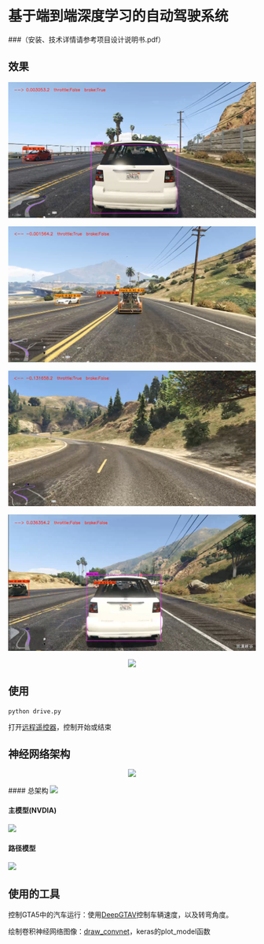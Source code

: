 # 基于端到端深度学习的自动驾驶系统
###（安装、技术详情请参考项目设计说明书.pdf）
## 效果

<p align="center">
  <img src="image/1.png">
</p>

<p align="center">
  <img src="image/2.png">
</p>

<p align="center">
  <img src="image/3.png">
</p>

<p align="center">
  <img src="image/4.png">
</p>

<p align="center">
  <img src="https://github.com/lyzMaster/deepgta5/raw/master/models/image/drive.gif">
</p>


## 使用
`python drive.py`

打开[远程遥控器](https://www.pixeldesert.com/console/)，控制开始或结束

## 神经网络架构
<p align="center">
<img src="models/image/fx.jpg">
</p>
#### 总架构
<img src="models/image/full.png">

#### 主模型(NVDIA)
<img src="models/image/main_model.png">

#### 路径模型
<img src="models/image/ladar_model.png">


## 使用的工具
控制GTA5中的汽车运行：使用[DeepGTAV](https://github.com/aitorzip/DeepGTAV)控制车辆速度，以及转弯角度。

绘制卷积神经网络图像：[draw_convnet](https://github.com/gwding/draw_convnet)，keras的plot_model函数
